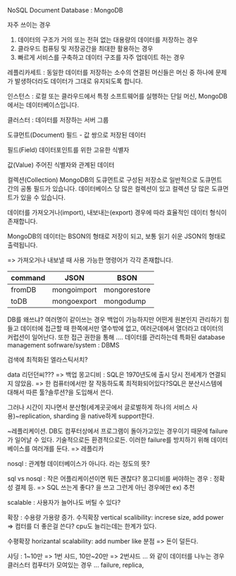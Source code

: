 NoSQL Document Database : MongoDB 

자주 쓰이는 경우 
1. 데이터의 구조가 거의 또는 전혀 없는 대용량의 데이터를 저장하는 경우
2. 클라우드 컴퓨팅 및 저장공간을 최대한 활용하는 경우
3. 빠르게 서비스를 구축하고 데이터 구조를 자주 업데이트 하는 경우

레플리카세트 : 동일한 데이터를 저장하는 소수의 연결된 머신들은 머신 중 하나에 문제가 발생하더라도 데이터가 그대로 유지되도록 합니다.

인스턴스 : 로컬 또는 클라우드에서 특정 소프트웨어를 실행하는 단일 머신, MongoDB에서는 데이터베이스입니다.

클러스터 : 데이터를 저장하는 서버 그룹





도큐먼트(Document)
필드 - 값 쌍으로 저장된 데이터

필드(Field)
데이터포인트를 위한 고유한 식별자

값(Value)
주어진 식별자와 관계된 데이터

컬렉션(Collection)
MongoDB의 도큐먼트로 구성된 저장소로 일반적으로 도큐먼트 간의 공통 필드가 있습니다. 데이터베이스 당 많은 컬렉션이 있고 컬렉션 당 많은 도큐먼트가 있을 수 있습니다.


데이터를 가져오거나(import), 내보내는(export) 경우에 따라 효율적인 데이터 형식이 존재합니다. 

MongoDB의 데이터는 BSON의 형태로 저장이 되고, 보통 읽기 쉬운 JSON의 형태로 출력됩니다. 

=> 가져오거나 내보낼 때 사용 가능한 명령어가 각각 존재합니다. 

|command|JSON|BSON|
|--|--|--|
|fromDB|mongoimport|mongorestore|
|toDB|mongoexport|mongodump|


DB를 왜쓰냐? 
여러명이 같이쓰는 경우 백업이 가능하지만 어떤게 원본인지 관리하기 힘들고 데이터에 접근할 때 한쪽에서만 열수밖에 없고, 여러군데에서 열더라고 데이터의 커럽션이 일어난다.
또한 접근 권한을 통해 ....
데이터를 관리하는데 특화된 database management sofrware/system : DBMS


검색에 최적화된 엘라스틱서치?

data 리던던씨??? => 백업 
몽고디비 : SQL은 1970년도에 출시 당시 전세계가 연결되지 않았음. => 한 컴퓨터에서만 잘 작동하도록 최적화되어있다?SQL은 분산시스템에 대해서 따른 툴?솔루션?을 도입해서 쓴다.

그러나 시간이 지나면서 분산형(세계곳곳에서 글로벌하게 하나의 서비스 사용)~replication, sharding 을 native하게 support한다.

~레플리케이션.
DB도 컴푸터상에서 프로그램이 돌아가고있는 경우이기 때문에 failure가 일어날 수 있다. 기술적으로든 환경적으로든.
이러한 failure를 방지하기 위해 데이터베이스를 여러개를 둔다. => 레플리카 


nosql : 관계형 데이터베이스가 아니다. 라는 정도의 뜻?

sql vs nosql : 작은 어플리케이션이면 뭐든 괜찮다? 
몽고디비를 써야하는 경우 : 정확성 결제 등. => SQL 쓰는게 좋다?
을 쓰고 그런게 아닌 경우에만  ex) 추천 


scalable : 사용자가 늘어나도 버틸 수 있다? 


확장 : 수용량 가용량 증가. 
수직확장 vertical scalibility: increse size, add power => 컴터를 더 좋은걸 쓴다? cpu도 늘리는데는 한계가 있다.

수평확장 horizantal scalability: add number like 분점 => 돈이 덜든다.




샤딩 : 1~10만 => 1번 샤드, 10만~20만 => 2번샤드 ... 와 같이 데이터를 나누는 경우
클러스터 컴푸터가 모여있는 경우 ... failure, replica, 

